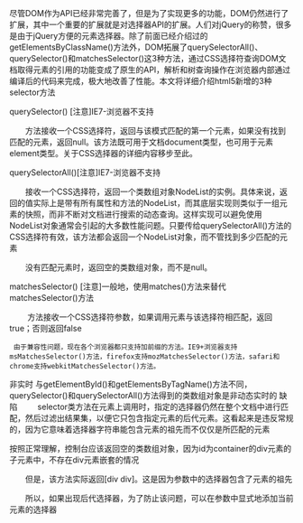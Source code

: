 尽管DOM作为API已经非常完善了，但是为了实现更多的功能，DOM仍然进行了扩展，其中一个重要的扩展就是对选择器API的扩展。人们对jQuery的称赞，很多是由于jQuery方便的元素选择器。除了前面已经介绍过的getElementsByClassName()方法外，DOM拓展了querySelectorAll()、querySelector()和matchesSelector()这3种方法，通过CSS选择符查询DOM文档取得元素的引用的功能变成了原生的API，解析和树查询操作在浏览器内部通过编译后的代码来完成，极大地改善了性能。本文将详细介绍html5新增的3种selector方法

querySelector() [注意]IE7-浏览器不支持

　　方法接收一个CSS选择符，返回与该模式匹配的第一个元素，如果没有找到匹配的元素，返回null。该方法既可用于文档document类型，也可用于元素element类型。关于CSS选择器的详细内容移步至此。
  
querySelectorAll()[注意]IE7-浏览器不支持

　　接收一个CSS选择符，返回一个类数组对象NodeList的实例。具体来说，返回的值实际上是带有所有属性和方法的NodeList，而其底层实现则类似于一组元素的快照，而非不断对文档进行搜索的动态查询。这样实现可以避免使用NodeList对象通常会引起的大多数性能问题。只要传给querySelectorAll()方法的CSS选择符有效，该方法都会返回一个NodeList对象，而不管找到多少匹配的元素

　　没有匹配元素时，返回空的类数组对象，而不是null。
  
matchesSelector() [注意]一般地，使用matches()方法来替代matchesSelector()方法

　　 方法接收一个CSS选择符参数，如果调用元素与该选择符相匹配，返回true；否则返回false
  
     由于兼容性问题，现在各个浏览器都只支持加前缀的方法。IE9+浏览器支持msMatchesSelector()方法，firefox支持mozMatchesSelector()方法，safari和chrome支持webkitMatchesSelector()方法。
  
  非实时
        与getElementById()和getElementsByTagName()方法不同，querySelector()和querySelectorAll()方法得到的类数组对象是非动态实时的
  缺陷
　   　selector类方法在元素上调用时，指定的选择器仍然在整个文档中进行匹配，然后过滤出结果集，以便它只包含指定元素的后代元素。这看起来是违反常规的，因为它意味着选择器字符串能包含元素的祖先而不仅仅是所匹配的元素 
  
  按照正常理解，控制台应该返回空的类数组对象，因为id为container的div元素的子元素中，不存在div元素嵌套的情况

　　但是，该方法实际返回[div div]。这是因为参数中的选择器包含了元素的祖先

　　所以，如果出现后代选择器，为了防止该问题，可以在参数中显式地添加当前元素的选择器
